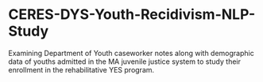 # CERES-DYS-Youth-Recidivism-NLP-Study
Examining Department of Youth caseworker notes along with demographic data of youths admitted in the MA juvenile justice system to study their enrollment in the rehabilitative YES program.
